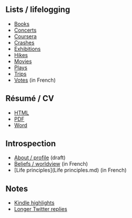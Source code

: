 ## Lists / lifelogging

 * [Books](Books.md)
 * [Concerts](Concerts.md)
 * [Coursera](Coursera.md)
 * [Crashes](Crashes.md)
 * [Exhibitions](Exhibitions.md)
 * [Hikes](Hikes.md)
 * [Movies](Movies.md)
 * [Plays](Plays.md)
 * [Trips](Trips.md)
 * [Votes](Votes.md) (in French)

## Résumé / CV

 * [HTML](https://rawgithub.com/obruchez/public/master/ResumeOlivierBruchez.zip)
 * [PDF](https://github.com/obruchez/public/raw/master/ResumeOlivierBruchez.pdf)
 * [Word](https://github.com/obruchez/public/raw/master/ResumeOlivierBruchez.doc)

## Introspection

 * [About / profile](About.md) (draft)
 * [Beliefs / worldview](Beliefs.md) (in French)
 * [Life principles](Life principles.md) (in French)

## Notes

 * [Kindle highlights](Books)
 * [Longer Twitter replies](Twitter)
